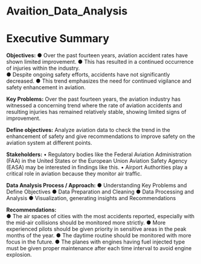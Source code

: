 # Avaition_Data_Analysis
# Executive Summary 
**Objectives:** 
● Over the past fourteen years, aviation accident rates have shown limited improvement. 
● This has resulted in a continued occurrence of injuries within the industry.  
● Despite ongoing safety efforts, accidents have not significantly decreased. 
● This trend emphasizes the need for continued vigilance and safety enhancement in aviation. 

**Key Problems:**
Over the past fourteen years, the aviation industry has witnessed a concerning trend where the rate of aviation accidents and resulting injuries has remained relatively stable, showing limited signs of improvement. 

**Define objectives:** 
Analyze aviation data to check the trend in the enhancement of safety and give recommendations to improve safety on the aviation system at different points.

**Stakeholders:** 
• Regulatory bodies like the Federal Aviation Administration (FAA) in the United States or the European Union Aviation Safety Agency (EASA) may be interested in findings like this. 
• Airport Authorities play a critical role in aviation because they monitor air traffic.  

**Data Analysis Process / Approach:**
● Understanding Key Problems and Define Objectives 
● Data Preparation and Cleaning 
● Data Processing and Analysis 
● Visualization, generating insights and Recommendations 

**Recommendations:**  
● The air spaces of cities with the most accidents reported, especially with the mid-air collisions should be monitored more strictly. 
● More experienced pilots should be given priority in sensitive areas in the peak months of the year. 
● The daytime routine should be monitored with more focus in the future. 
● The planes with engines having fuel injected type must be given proper maintenance after 
each time interval to avoid engine explosion. 
